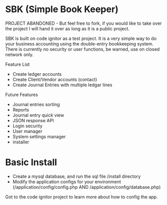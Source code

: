 SBK (Simple Book Keeper)
==================
PROJECT ABANDONED - But feel free to fork, if you would like to take over the project I will hand it over as long as it is a public project.

SBK is built on code ignitor as a test project. It is a very simple way to do your business accounting using the double-entry bookkeeping system. There is currently no security or user functions, be warned, use on closed network only.

Feature List
* Create ledger accounts
* Create Client/Vendor accounts (contact)
* Create Journal Entries with multiple ledgar lines

Future Features
* Journal entries sorting
* Reports
* Journal entry quick view
* JSON response API
* Login security
* User manager
* System settings manager
* installer

Basic Install
=====

* Create a mysql database, and run the sql file /install directory
* Modify the application configs for your environment (/application/config/config.php AND /application/config/database.php)

Got to the code ignitor project to learn more about how to config the app.
